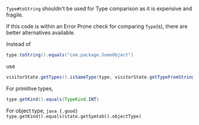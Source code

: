 `Type#toString` shouldn't be used for Type comparison as it is expensive and
fragile.

If this code is within an Error Prone check for comparing `Type`(s), there are
better alternatives available.

Instead of

```java
type.toString().equals("com.package.SomeObject")
```

use

```java
visitorState.getTypes().isSameType(type, visitorState.getTypeFromString("com.package.SomeObject"))
```

For primitive types,

```java
type.getKind().equals(TypeKind.INT)
```

For object type, `java {.good}
type.getKind().equals(state.getSymtab().objectType)`
